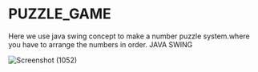 # PUZZLE_GAME

Here we use java swing concept to make a number puzzle system.where you have to arrange the numbers in order.
JAVA SWING

![Screenshot (1052)](https://user-images.githubusercontent.com/94986091/205458398-9921f848-69e1-47a9-9ae3-4cd03e93d88e.png)
